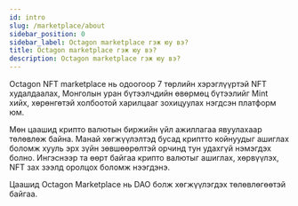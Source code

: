 ```yaml
---
id: intro
slug: /marketplace/about
sidebar_position: 0
sidebar_label: Octagon marketplace гэж юу вэ?
title: Octagon marketplace гэж юу вэ?
description: Octagon marketplace гэж юу вэ?
---
```


Octagon NFT marketplace нь одоогоор 7 төрлийн хэрэглүүртэй NFT худалдаалах, Монголын уран бүтээлчдийн  өвөрмөц бүтээлийг Mint хийх, хөрөнгөтэй холбоотой харилцааг зохицуулах нэгдсэн платформ юм.

Мөн цаашид крипто валютын биржийн үйл ажиллагаа явуулахаар төлөвлөж байна. Манай хөгжүүлэлтэд бусад криптто койнуудыг ашиглах боломж хууль эрх зүйн зөвшөөрөлтэй орчинд тун удахгүй нэмэгдэх болно. Ингэснээр та өөрт байгаа крипто валютыг ашиглах, хөрвүүлэх, NFT зах зээлд оролцох боломж нээгдэнэ.

Цаашид Octagon Marketplace нь DAO болж хөгжүүлэгдэх төлөвлөгөөтэй байгаа.